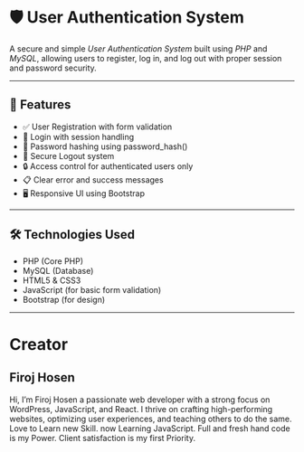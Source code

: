 # 🛡 User Authentication System

A secure and simple *User Authentication System* built using *PHP* and *MySQL*, allowing users to register, log in, and log out with proper session and password security.

---

## 🚀 Features

- ✅ User Registration with form validation
- 🔐 Login with session handling
- 🧠 Password hashing using password_hash()
- 🚪 Secure Logout system
- 🔒 Access control for authenticated users only
- 📋 Clear error and success messages
- 🖥 Responsive UI using Bootstrap

---

## 🛠 Technologies Used

- PHP (Core PHP)
- MySQL (Database)
- HTML5 & CSS3
- JavaScript (for basic form validation)
- Bootstrap (for design)

---
# Creator

## Firoj Hosen

Hi, I’m Firoj Hosen a passionate web developer with a strong focus on WordPress, JavaScript, and React. I thrive on crafting high-performing websites, optimizing user experiences, and teaching others to do the same. Love to Learn new Skill. now Learning JavaScript. Full and fresh hand code is my Power. Client satisfaction is my first Priority.